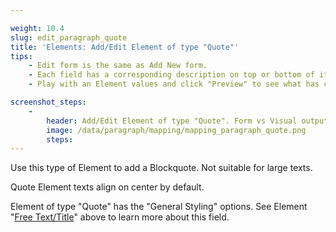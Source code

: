 ```yaml
---

weight: 10.4
slug: edit_paragraph_quote
title: 'Elements: Add/Edit Element of type "Quote"'
tips:
    - Edit form is the same as Add New form.
    - Each field has a corresponding description on top or bottom of it. Read this before entering values to the field.
    - Play with an Element values and click "Preview" to see what has changed.

screenshot_steps:
    -
        header: Add/Edit Element of type "Quote". Form vs Visual output mapping.
        image: /data/paragraph/mapping/mapping_paragraph_quote.png
        steps:
---
```


Use this type of Element to add a Blockquote. Not suitable for large texts.

Quote Element texts align on center by default.

Element of type "Quote" has the "General Styling" options. 
See Element "[Free Text/Title](/#slug-edit_paragraph_text)" above to learn more about this field.
